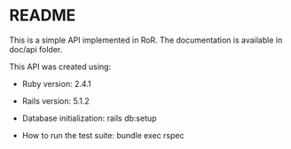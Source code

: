 # README

This is a simple API implemented in RoR. The documentation is available in doc/api folder.

This API was created using:

* Ruby version: 2.4.1

* Rails version: 5.1.2

* Database initialization: rails db:setup

* How to run the test suite: bundle exec rspec